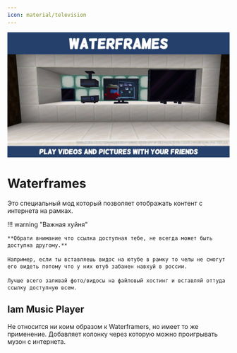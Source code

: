 ```yaml
---
icon: material/television
---
```


![img.png](../../../assets/img/mods/waterframes/img.png)

# Waterframes

Это специальный мод который позволяет отображать контент с интернета на рамках.

!!! warning "Важная хуйня"

    **Обрати внимание что ссылка доступная тебе, не всегда может быть доступна другому.**

    Например, если ты вставляешь видос на ютубе в рамку то челы не смогут его видеть потому что у них ютуб забанен навхуй в россии.
    
    Лучше всего заливай фото/видосы на файловый хостинг и вставляй оттуда ссылку доступную всем.

## Iam Music Player

Не относится ни коим образом к Waterframers, но имеет то же применение. Добавляет колонку через которую можно проигрывать музон с интернета.

